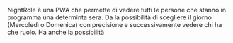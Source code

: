 NightRole è una PWA che permette di vedere tutti le persone che stanno in programma una determinta sera.
Da la possibilità di scegliere il giorno (Mercoledì o Domenica) con precisione e successivamente vedere chi ha che ruolo.
Ha anche la possibilità 
